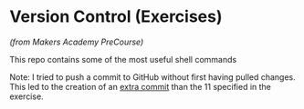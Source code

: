 # Version Control (Exercises)

*(from Makers Academy PreCourse)*

This repo contains some of the most useful shell commands

Note: I tried to push a commit to GitHub without first having pulled changes. This led to the creation of an [extra commit](https://github.com/GabeMaker/command-line-git-exercises/commit/4752ec56258be67423d8ee41fc0ceade154ed044) than the 11 specified in the exercise.

